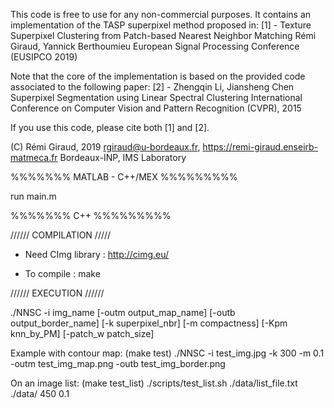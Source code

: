 This code is free to use for any non-commercial purposes.
It contains an implementation of the TASP superpixel method proposed in:
[1] - Texture Superpixel Clustering from Patch-based Nearest Neighbor Matching
      Rémi Giraud, Yannick Berthoumieu
      European Signal Processing Conference (EUSIPCO 2019)

Note that the core of the implementation is based on the provided code associated to the following paper:
[2] - Zhengqin Li, Jiansheng Chen
      Superpixel Segmentation using Linear Spectral Clustering
      International Conference on Computer Vision and Pattern Recognition (CVPR), 2015

If you use this code, please cite both [1] and [2].

(C) Rémi Giraud, 2019
rgiraud@u-bordeaux.fr, https://remi-giraud.enseirb-matmeca.fr
Bordeaux-INP, IMS Laboratory


%%%%%%% MATLAB - C++/MEX %%%%%%%%%

run main.m



%%%%%%% C++ %%%%%%%%%

////// COMPILATION /////

- Need CImg library :  http://cimg.eu/

- To compile : make


////// EXECUTION //////

./NNSC -i img_name [-outm output_map_name] [-outb output_border_name] [-k superpixel_nbr] [-m compactness] [-Kpm knn_by_PM] [-patch_w patch_size] 

Example with contour map:  (make test)
./NNSC -i test_img.jpg -k 300 -m 0.1 -outm test_img_map.png -outb test_img_border.png

On an image list:  (make test_list)
./scripts/test_list.sh ./data/list_file.txt ./data/ 450 0.1



